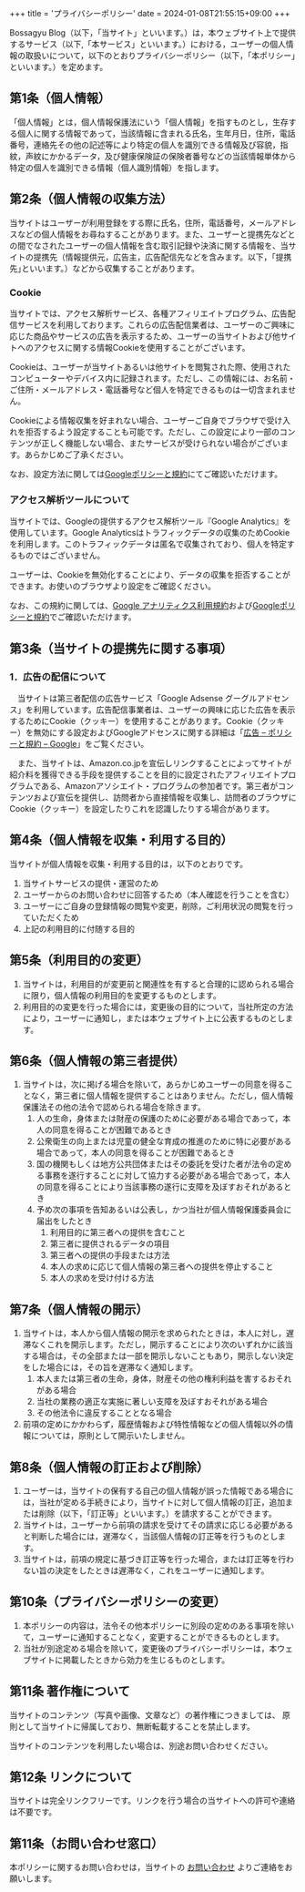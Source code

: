 +++
title = 'プライバシーポリシー'
date = 2024-01-08T21:55:15+09:00
+++

Bossagyu Blog（以下，「当サイト」といいます。）は，本ウェブサイト上で提供するサービス（以下,「本サービス」といいます。）における，ユーザーの個人情報の取扱いについて，以下のとおりプライバシーポリシー（以下，「本ポリシー」といいます。）を定めます。

## 第1条（個人情報）

「個人情報」とは，個人情報保護法にいう「個人情報」を指すものとし，生存する個人に関する情報であって，当該情報に含まれる氏名，生年月日，住所，電話番号，連絡先その他の記述等により特定の個人を識別できる情報及び容貌，指紋，声紋にかかるデータ，及び健康保険証の保険者番号などの当該情報単体から特定の個人を識別できる情報（個人識別情報）を指します。

## 第2条（個人情報の収集方法）

当サイトはユーザーが利用登録をする際に氏名，住所，電話番号，メールアドレスなどの個人情報をお尋ねすることがあります。また、ユーザーと提携先などとの間でなされたユーザーの個人情報を含む取引記録や決済に関する情報を、当サイトの提携先（情報提供元，広告主，広告配信先などを含みます。以下，｢提携先｣といいます。）などから収集することがあります。

### Cookie

当サイトでは、アクセス解析サービス、各種アフィリエイトプログラム、広告配信サービスを利用しております。これらの広告配信業者は、ユーザーのご興味に応じた商品やサービスの広告を表示するため、ユーザーの当サイトおよび他サイトへのアクセスに関する情報Cookieを使用することがございます。

Cookieは、ユーザーが当サイトあるいは他サイトを閲覧された際、使用されたコンピューターやデバイス内に記録されます。ただし、この情報には、お名前・ご住所・メールアドレス・電話番号など個人を特定できるものは一切含まれません。

Cookieによる情報収集を好まれない場合、ユーザーご自身でブラウザで受け入れを拒否するよう設定することも可能です。ただし、この設定により一部のコンテンツが正しく機能しない場合、またサービスが受けられない場合がございます。あらかじめご了承ください。

なお、設定方法に関しては[Googleポリシーと規約](https://policies.google.com/technologies/partner-sites?hl=ja)にてご確認いただけます。

### アクセス解析ツールについて

当サイトでは、Googleの提供するアクセス解析ツール『Google Analytics』を使用しています。Google Analyticsはトラフィックデータの収集のためCookieを利用します。このトラフィックデータは匿名で収集されており、個人を特定するものではございません。

ユーザーは、Cookieを無効化することにより、データの収集を拒否することができます。お使いのブラウザより設定をご確認ください。

なお、この規約に関しては、[Google アナリティクス利用規約](https://marketingplatform.google.com/about/analytics/terms/jp/)および[Googleポリシーと規約](https://policies.google.com/technologies/partner-sites?hl=ja)でご確認いただけます。


## 第3条（当サイトの提携先に関する事項）

### 1．広告の配信について
　当サイトは第三者配信の広告サービス「Google Adsense グーグルアドセンス」を利用しています。広告配信事業者は、ユーザーの興味に応じた広告を表示するためにCookie（クッキー）を使用することがあります。Cookie（クッキー）を無効にする設定およびGoogleアドセンスに関する詳細は「[広告 – ポリシーと規約 – Google](https://policies.google.com/technologies/partner-sites?hl=ja)」をご覧ください。

　また、当サイトは、Amazon.co.jpを宣伝しリンクすることによってサイトが紹介料を獲得できる手段を提供することを目的に設定されたアフィリエイトプログラムである、Amazonアソシエイト・プログラムの参加者です。第三者がコンテンツおよび宣伝を提供し、訪問者から直接情報を収集し、訪問者のブラウザにCookie（クッキー）を設定したりこれを認識したりする場合があります。


## 第4条（個人情報を収集・利用する目的）

当サイトが個人情報を収集・利用する目的は，以下のとおりです。

1. 当サイトサービスの提供・運営のため
2. ユーザーからのお問い合わせに回答するため（本人確認を行うことを含む）
3. ユーザーにご自身の登録情報の閲覧や変更，削除，ご利用状況の閲覧を行っていただくため
4. 上記の利用目的に付随する目的

## 第5条（利用目的の変更）

1. 当サイトは，利用目的が変更前と関連性を有すると合理的に認められる場合に限り，個人情報の利用目的を変更するものとします。
2. 利用目的の変更を行った場合には，変更後の目的について，当社所定の方法により，ユーザーに通知し，または本ウェブサイト上に公表するものとします。

## 第6条（個人情報の第三者提供）

1. 当サイトは，次に掲げる場合を除いて，あらかじめユーザーの同意を得ることなく，第三者に個人情報を提供することはありません。ただし，個人情報保護法その他の法令で認められる場合を除きます。
   1. 人の生命，身体または財産の保護のために必要がある場合であって，本人の同意を得ることが困難であるとき
   2. 公衆衛生の向上または児童の健全な育成の推進のために特に必要がある場合であって，本人の同意を得ることが困難であるとき
   3. 国の機関もしくは地方公共団体またはその委託を受けた者が法令の定める事務を遂行することに対して協力する必要がある場合であって，本人の同意を得ることにより当該事務の遂行に支障を及ぼすおそれがあるとき
   4. 予め次の事項を告知あるいは公表し，かつ当社が個人情報保護委員会に届出をしたとき
      1. 利用目的に第三者への提供を含むこと
      2. 第三者に提供されるデータの項目
      3. 第三者への提供の手段または方法
      4. 本人の求めに応じて個人情報の第三者への提供を停止すること
      5. 本人の求めを受け付ける方法

## 第7条（個人情報の開示）

1. 当サイトは，本人から個人情報の開示を求められたときは，本人に対し，遅滞なくこれを開示します。ただし，開示することにより次のいずれかに該当する場合は，その全部または一部を開示しないこともあり，開示しない決定をした場合には，その旨を遅滞なく通知します。
   1. 本人または第三者の生命，身体，財産その他の権利利益を害するおそれがある場合
   2. 当社の業務の適正な実施に著しい支障を及ぼすおそれがある場合
   3. その他法令に違反することとなる場合
2. 前項の定めにかかわらず，履歴情報および特性情報などの個人情報以外の情報については，原則として開示いたしません。

## 第8条（個人情報の訂正および削除）

1. ユーザーは，当サイトの保有する自己の個人情報が誤った情報である場合には，当社が定める手続きにより，当サイトに対して個人情報の訂正，追加または削除（以下，「訂正等」といいます。）を請求することができます。
2. 当サイトは，ユーザーから前項の請求を受けてその請求に応じる必要があると判断した場合には，遅滞なく，当該個人情報の訂正等を行うものとします。
3. 当サイトは，前項の規定に基づき訂正等を行った場合，または訂正等を行わない旨の決定をしたときは遅滞なく，これをユーザーに通知します。

## 第10条（プライバシーポリシーの変更）

1. 本ポリシーの内容は，法令その他本ポリシーに別段の定めのある事項を除いて，ユーザーに通知することなく，変更することができるものとします。
2. 当社が別途定める場合を除いて，変更後のプライバシーポリシーは，本ウェブサイトに掲載したときから効力を生じるものとします。

## 第11条 著作権について

当サイトのコンテンツ（写真や画像、文章など）の著作権につきましては、 原則として当サイトに帰属しており、無断転載することを禁止します。

当サイトのコンテンツを利用したい場合は、別途お問い合わせください。

## 第12条 リンクについて

当サイトは完全リンクフリーです。リンクを行う場合の当サイトへの許可や連絡は不要です。

## 第11条（お問い合わせ窓口）

本ポリシーに関するお問い合わせは，当サイトの [お問い合わせ](https://bossagyu.com/others/contact/) よりご連絡をお願いします。